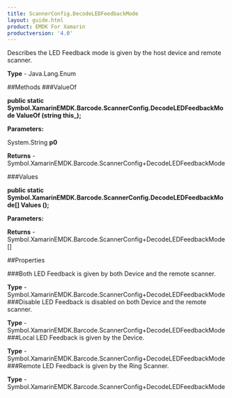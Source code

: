 ```yaml
---
title: ScannerConfig.DecodeLEDFeedbackMode
layout: guide.html
product: EMDK For Xamarin 
productversion: '4.0' 
---
```

Describes the LED Feedback mode is given by the host device and remote scanner.

**Type** - Java.Lang.Enum

##Methods
###ValueOf

**public static Symbol.XamarinEMDK.Barcode.ScannerConfig.DecodeLEDFeedbackMode ValueOf (string this_);**


        

**Parameters:**

System.String **p0** 

**Returns** - Symbol.XamarinEMDK.Barcode.ScannerConfig+DecodeLEDFeedbackMode

###Values

**public static Symbol.XamarinEMDK.Barcode.ScannerConfig.DecodeLEDFeedbackMode[] Values ();**


        

**Parameters:**

**Returns** - Symbol.XamarinEMDK.Barcode.ScannerConfig+DecodeLEDFeedbackMode[]

##Properties

###Both
LED Feedback is given by both Device and the remote scanner.

**Type** - Symbol.XamarinEMDK.Barcode.ScannerConfig+DecodeLEDFeedbackMode
###Disable
LED Feedback is disabled on both Device and the remote scanner.

**Type** - Symbol.XamarinEMDK.Barcode.ScannerConfig+DecodeLEDFeedbackMode
###Local
LED Feedback is given by the Device.

**Type** - Symbol.XamarinEMDK.Barcode.ScannerConfig+DecodeLEDFeedbackMode
###Remote
LED Feedback is given by the Ring Scanner.

**Type** - Symbol.XamarinEMDK.Barcode.ScannerConfig+DecodeLEDFeedbackMode
